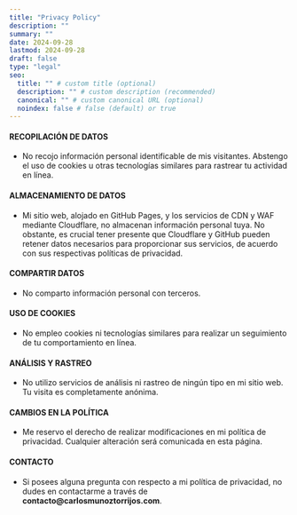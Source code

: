 ```yaml
---
title: "Privacy Policy"
description: ""
summary: ""
date: 2024-09-28
lastmod: 2024-09-28
draft: false
type: "legal"
seo:
  title: "" # custom title (optional)
  description: "" # custom description (recommended)
  canonical: "" # custom canonical URL (optional)
  noindex: false # false (default) or true
---
```


#### RECOPILACIÓN DE DATOS
- No recojo información personal identificable de mis visitantes. Abstengo el uso de cookies u otras tecnologías similares para rastrear tu actividad en línea.

#### ALMACENAMIENTO DE DATOS
- Mi sitio web, alojado en GitHub Pages, y los servicios de CDN y WAF mediante Cloudflare, no almacenan información personal tuya. No obstante, es crucial tener presente que Cloudflare y GitHub pueden retener datos necesarios para proporcionar sus servicios, de acuerdo con sus respectivas políticas de privacidad.

#### COMPARTIR DATOS
- No comparto información personal con terceros.

#### USO DE COOKIES
- No empleo cookies ni tecnologías similares para realizar un seguimiento de tu comportamiento en línea.

#### ANÁLISIS Y RASTREO
- No utilizo servicios de análisis ni rastreo de ningún tipo en mi sitio web. Tu visita es completamente anónima.

#### CAMBIOS EN LA POLÍTICA
- Me reservo el derecho de realizar modificaciones en mi política de privacidad. Cualquier alteración será comunicada en esta página.

#### CONTACTO
- Si posees alguna pregunta con respecto a mi política de privacidad, no dudes en contactarme a través de __contacto@carlosmunoztorrijos.com__.